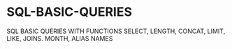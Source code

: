 # SQL-BASIC-QUERIES
SQL BASIC QUERIES WITH FUNCTIONS SELECT, LENGTH, CONCAT, LIMIT, LIKE, JOINS. MONTH, ALIAS NAMES
